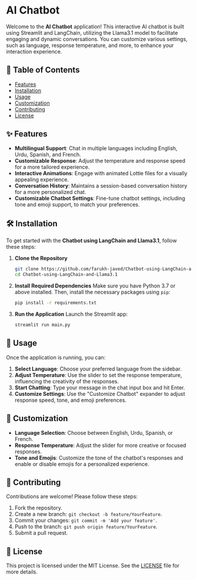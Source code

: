# AI Chatbot

Welcome to the **AI Chatbot** application! This interactive AI chatbot is built using Streamlit and LangChain, utilizing the Llama3.1 model to facilitate engaging and dynamic conversations. You can customize various settings, such as language, response temperature, and more, to enhance your interaction experience.

## 📝 Table of Contents
- [Features](#features)
- [Installation](#installation)
- [Usage](#usage)
- [Customization](#customization)
- [Contributing](#contributing)
- [License](#license)

## ✨ Features

- **Multilingual Support**: Chat in multiple languages including English, Urdu, Spanish, and French.
- **Customizable Response**: Adjust the temperature and response speed for a more tailored experience.
- **Interactive Animations**: Engage with animated Lottie files for a visually appealing experience.
- **Conversation History**: Maintains a session-based conversation history for a more personalized chat.
- **Customizable Chatbot Settings**: Fine-tune chatbot settings, including tone and emoji support, to match your preferences.

## 🛠 Installation

To get started with the **Chatbot using LangChain and Llama3.1**, follow these steps:

1. **Clone the Repository**
   ```bash
   git clone https://github.com/farukh-javed/Chatbot-using-LangChain-and-Llama3.1.git
   cd Chatbot-using-LangChain-and-Llama3.1
   ```

2. **Install Required Dependencies**
   Make sure you have Python 3.7 or above installed. Then, install the necessary packages using `pip`:
   ```bash
   pip install -r requirements.txt
   ```

3. **Run the Application**
   Launch the Streamlit app:
   ```bash
   streamlit run main.py
   ```

## 🚀 Usage

Once the application is running, you can:

1. **Select Language**: Choose your preferred language from the sidebar.
2. **Adjust Temperature**: Use the slider to set the response temperature, influencing the creativity of the responses.
3. **Start Chatting**: Type your message in the chat input box and hit Enter.
4. **Customize Settings**: Use the "Customize Chatbot" expander to adjust response speed, tone, and emoji preferences.

## 🎨 Customization

- **Language Selection**: Choose between English, Urdu, Spanish, or French.
- **Response Temperature**: Adjust the slider for more creative or focused responses.
- **Tone and Emojis**: Customize the tone of the chatbot's responses and enable or disable emojis for a personalized experience.

## 🤝 Contributing

Contributions are welcome! Please follow these steps:

1. Fork the repository.
2. Create a new branch: `git checkout -b feature/YourFeature`.
3. Commit your changes: `git commit -m 'Add your feature'`.
4. Push to the branch: `git push origin feature/YourFeature`.
5. Submit a pull request.

## 📜 License

This project is licensed under the MIT License. See the [LICENSE](LICENSE) file for more details.
```